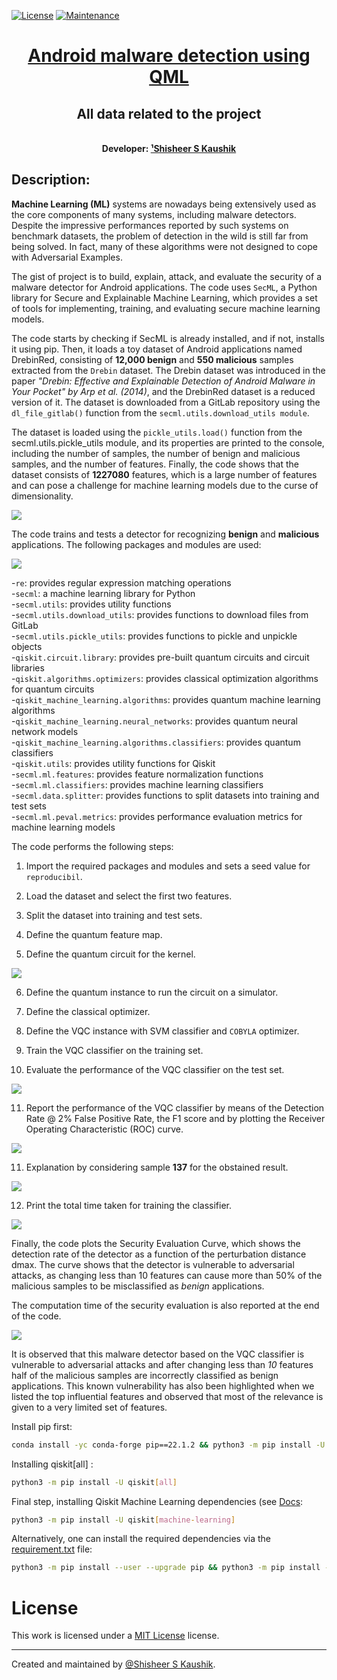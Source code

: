 <!-- Badges: -->
[![License](https://img.shields.io/github/license/ShisheerKaushik24/Quantum_projects.svg?logo=CreativeCommons&style=flat-square)](https://github.com/ShisheerKaushik24/Quantum_projects/blob/master/android-malware-detection-using-vqc/LICENSE)
[![Maintenance](https://img.shields.io/badge/Maintained%3F-yes-green.svg)](https://github.com/ShisheerKaushik24/Quantum_projects/graphs/commit-activity)

<!-- Title: -->
<div align="center">
  <h1> <a href="https://github.com/ShisheerKaushik24/Quantum_projects"> Android malware detection using QML </a></h1>
  <h2> All data related to the project
</div>
<br>
  
<!-- Author: -->
<div align="center">
  <b>Developer: <a target="_blank" href="https://github.com/ShisheerKaushik24">¹Shisheer S Kaushik</a></b>
<br>
</div>

## Description:
**Machine Learning (ML)** systems are nowadays being extensively used as the core components of many systems, including malware detectors. Despite the impressive performances reported by such systems on benchmark datasets, the problem of detection in the wild is still far from being solved. In fact, many of these algorithms were not designed to cope with Adversarial Examples.

The gist of project is to build, explain, attack, and evaluate the security of a malware detector for Android applications. The code uses `SecML`, a Python library for Secure and Explainable Machine Learning, which provides a set of tools for implementing, training, and evaluating secure machine learning models.

The code starts by checking if SecML is already installed, and if not, installs it using pip. Then, it loads a toy dataset of Android applications named DrebinRed, consisting of **12,000 benign** and **550 malicious** samples extracted from the `Drebin` dataset. The Drebin dataset was introduced in the paper *"Drebin: Effective and Explainable Detection of Android Malware in Your Pocket" by Arp et al. (2014)*, and the DrebinRed dataset is a reduced version of it. The dataset is downloaded from a GitLab repository using the `dl_file_gitlab()` function from the `secml.utils.download_utils module`.

The dataset is loaded using the `pickle_utils.load()` function from the secml.utils.pickle_utils module, and its properties are printed to the console, including the number of samples, the number of benign and malicious samples, and the number of features. Finally, the code shows that the dataset consists of **1227080** features, which is a large number of features and can pose a challenge for machine learning models due to the curse of dimensionality.

![](asset/dataset.png)

The code trains and tests a detector for recognizing **benign** and **malicious** applications. The following packages and modules are used:

![](asset/reduced_dataset.png)

-`re`: provides regular expression matching operations</br>
-`secml`: a machine learning library for Python</br>
-`secml.utils`: provides utility functions</br>
-`secml.utils.download_utils`: provides functions to download files from GitLab</br>
-`secml.utils.pickle_utils`: provides functions to pickle and unpickle objects</br>
-`qiskit.circuit.library`: provides pre-built quantum circuits and circuit libraries</br>
-`qiskit.algorithms.optimizers`: provides classical optimization algorithms for quantum circuits</br>
-`qiskit_machine_learning.algorithms`: provides quantum machine learning algorithms</br>
-`qiskit_machine_learning.neural_networks`: provides quantum neural network models</br>
-`qiskit_machine_learning.algorithms.classifiers`: provides quantum classifiers</br>
-`qiskit.utils`: provides utility functions for Qiskit</br>
-`secml.ml.features`: provides feature normalization functions</br>
-`secml.ml.classifiers`: provides machine learning classifiers</br>
-`secml.data.splitter`: provides functions to split datasets into training and test sets</br>
-`secml.ml.peval.metrics`: provides performance evaluation metrics for machine learning models</br>

The code performs the following steps:

1. Import the required packages and modules and sets a seed value for `reproducibil`.

2. Load the dataset and select the first two features.

3. Split the dataset into training and test sets.

4. Define the quantum feature map.

5. Define the quantum circuit for the kernel.

![](asset/circuit.png)

6. Define the quantum instance to run the circuit on a simulator.

7. Define the classical optimizer.

8. Define the VQC instance with SVM classifier and `COBYLA` optimizer.

9. Train the VQC classifier on the training set.

10. Evaluate the performance of the VQC classifier on the test set.

![](asset/f1_score.png)

11. Report the performance of the VQC classifier by means of the Detection Rate @ 2% False Positive Rate, the F1 score and by plotting the Receiver Operating Characteristic (ROC) curve.

![](asset/f1_graph.png)</br>

11. Explanation by considering sample **137** for the obstained result.

![](asset/137_sample.png)

12. Print the total time taken for training the classifier.

![](asset/time.png)

Finally, the code plots the Security Evaluation Curve, which shows the detection rate of the detector as a function of the perturbation distance dmax. The curve shows that the detector is vulnerable to adversarial attacks, as changing less than 10 features can cause more than 50% of the malicious samples to be misclassified as *benign* applications.

The computation time of the security evaluation is also reported at the end of the code.

![](asset/security_graph.png)

It is observed that this malware detector based on the VQC classifier is vulnerable to adversarial attacks and after changing less than *10* features half of the malicious samples are incorrectly classified as benign applications. This known vulnerability has also been highlighted when we listed the top influential features and observed that most of the relevance is given to a very limited set of features.

Install pip first:
```bash
conda install -yc conda-forge pip==22.1.2 && python3 -m pip install -U --upgrade pip
```
Installing qiskit[all] :
```bash
python3 -m pip install -U qiskit[all]
```
Final step, installing Qiskit Machine Learning dependencies (see [Docs](https://qiskit.org/documentation/machine-learning/getting_started.html):
```bash
python3 -m pip install -U qiskit[machine-learning]
```
Alternatively, one can install the required dependencies via the [requirement.txt](requirement.txt) file:
```bash
python3 -m pip install --user --upgrade pip && python3 -m pip install -r requirements.txt
```

# License

This work is licensed under a [MIT License](https://github.com/ShisheerKaushik24/Quantum_projects/blob/master/android-malware-detection-using-vqc/LICENSE) license.

<hr>

Created and maintained by [@Shisheer S Kaushik][1].

[1]: https://github.com/ShisheerKauhik24

